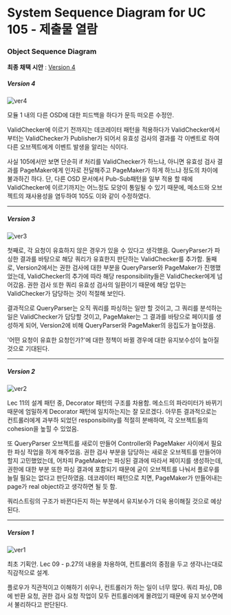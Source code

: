 # System Sequence Diagram for UC 105 - 제출물 열람

### Object Sequence Diagram

__최종 채택 시안__ : [Version 4](#version-4)</br>

##### Version 4

![ver4](img/OSD%20for%20UC105(ver4).png)

모듈 1 내의 다른 OSD에 대한 피드백을 하다가 문득 떠오른 수정안. 

ValidChecker에 이르기 전까지는 데코레이터 패턴을 적용하다가 ValidChecker에서부터는 ValidChecker가 Publisher가 되어서 유효성 검사의 결과를 각 이벤트로 하여 다른 오브젝트에게 이벤트 발생을 알리는 식이다.

사실 105에서만 보면 단순히 if 처리를 ValidChecker가 하느냐, 아니면 유효성 검사 결과를 PageMaker에게 인자로 전달해주고 PageMaker가 하게 하느냐 정도의 차이에 불과하긴 하다.
단, 다른 OSD 문서에서 Pub-Sub패턴을 일부 적용 할 때에 ValidChecker에 이르기까지는 어느정도 모양이 통일될 수 있기 때문에, 메소드와 오브젝트의 재사용성을 염두하여 105도 이와 같이 수정하였다.

-------

##### Version 3

![ver3](img/OSD%20for%20UC105(ver3).png)

첫째로, 각 요청이 유효하지 않은 경우가 있을 수 있다고 생각했음. QueryParser가 파싱한 결과를 바탕으로 해당 쿼리가 유효한지 판단하는 ValidChecker를 추가함.
둘째로, Version2에서는 권한 검사에 대한 부분을 QueryParser와 PageMaker가 진행했었는데, ValidChecker의 추가에 따라 해당 responsibility들은 ValidChecker에게 넘어갔음. 권한 검사 또한 쿼리 유효성 검사의 일환이기 때문에 해당 업무는 ValidChecker가 담당하는 것이 적절해 보인다.

결과적으로 QueryParser는 오직 쿼리를 파싱하는 일만 할 것이고, 그 쿼리를 분석하는 일은 ValidChecker가 담당할 것이고, PageMaker는 그 결과를 바탕으로 페이지를 생성하게 되어, Version2에 비해 QueryParser와 PageMaker의 응집도가 높아졌음.

'어떤 요청이 유효한 요청인가?'에 대한 정책이 바뀔 경우에 대한 유지보수성이 높아질 것으로 기대된다.

------

##### Version 2

![ver2](img/OSD%20for%20UC105(ver2).png)



Lec 11의 설계 패턴 중, Decorator 패턴의 구조를 차용함. 메소드의 파라미터가 바뀌기 때문에 엄밀하게 Decorator 패턴에 일치하는지는 잘 모르겠다. 아무튼 결과적으로는 컨트롤러에게 과부하 되었던 responsibility를 적절히 분배하여, 각 오브젝트들의 cohesion을 높힐 수 있었음.

또 QueryParser 오브젝트를 새로이 만들어 Controller와 PageMaker 사이에서 필요한 파싱 작업을 하게 해주었음.
권한 검사 부분을 담당하는 새로운 오브젝트를 만들어야 할지 고민했었는데, 어차피 PageMaker는 파싱된 결과에 따라서 페이지를 생성하는데, 권한에 대한 부분 또한 파싱 결과에 포함되기 때문에 굳이 오브젝트를 나눠서 플로우를 늘릴 필요는 없다고 판단하였음. 
데코레이터 패턴으로 치면, PageMaker가 만들어내는 page가 real object라고 생각하면 될 듯 함.

쿼리스트링의 구조가 바뀐다든지 하는 부분에서 유지보수가 더욱 용이해질 것으로 예상된다.

-------

##### Version 1

![ver1](img/OSD%20for%20UC105(ver1).png)



최초 기획안.  Lec 09 - p.27의 내용을 차용하여, 컨트롤러의 중점을 두고 생각나는대로 직감적으로 설계.

플로우가 직관적이고 이해하기 쉬우나, 컨트롤러가 하는 일이 너무 많다. 쿼리 파싱, DB에 반환 요청, 권한 검사 요청 작업이 모두 컨트롤러에게 몰려있기 때문에 유지 보수면에서 불리하다고 판단된다.
